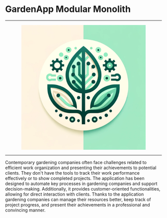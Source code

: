# GardenApp Modular Monolith 

---

<div align="center">
  <img src="docs/gardenapp_logo.png" width="400" height="400">
</div>

---


Contemporary gardening companies often face challenges related to efficient work organization and presenting their achievements to potential clients. They don't have the tools to track their work performance effectively or to show completed projects.
The application has been designed to automate key processes in gardening companies and support decision-making. Additionally, it provides customer-oriented functionalities, allowing for direct interaction with clients.
Thanks to the application gardening companies can manage their resources better, keep track of project progress, and present their achievements in a professional and convincing manner.



